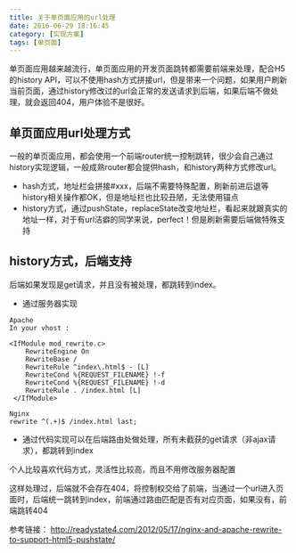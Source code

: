 ```yaml
---
title: 关于单页面应用的url处理
date: 2016-06-29 18:16:45
category: [实现方案]
tags: [单页面]
---
```

单页面应用越来越流行，单页面应用的开发页面跳转都需要前端来处理，配合H5的history API，可以不使用hash方式拼接url，但是带来一个问题，如果用户刷新当前页面，通过history修改过的url会正常的发送请求到后端，如果后端不做处理，就会返回404，用户体验不是很好。

## 单页面应用url处理方式
一般的单页面应用，都会使用一个前端router统一控制跳转，很少会自己通过history实现逻辑，一般成熟router都会提供hash，和history两种方式修改url。
- hash方式，地址栏会拼接#xxx，后端不需要特殊配置，刷新前进后退等history相关操作都OK，但是地址栏也比较丑陋，无法使用锚点
- history方式，通过pushState，replaceState改变地址栏，看起来就跟真实的地址一样，对于有url洁癖的同学来说，perfect！但是刷新需要后端做特殊支持

## history方式，后端支持
后端如果发现是get请求，并且没有被处理，都跳转到index。
- 通过服务器实现

```
Apache
In your vhost :

<IfModule mod_rewrite.c>
    RewriteEngine On
    RewriteBase /
    RewriteRule ^index\.html$ - [L]
    RewriteCond %{REQUEST_FILENAME} !-f
    RewriteCond %{REQUEST_FILENAME} !-d
    RewriteRule . /index.html [L]
 </IfModule>
```
```
Nginx
rewrite ^(.+)$ /index.html last;
```
- 通过代码实现可以在后端路由处做处理，所有未截获的get请求（非ajax请求），都跳转到index

个人比较喜欢代码方式，灵活性比较高，而且不用修改服务器配置

这样处理过，后端就不会存在404，将控制权交给了前端，当通过一个url进入页面时，后端统一跳转到index，前端通过路由匹配是否有对应页面，如果没有，前端跳转404

参考链接：
http://readystate4.com/2012/05/17/nginx-and-apache-rewrite-to-support-html5-pushstate/
